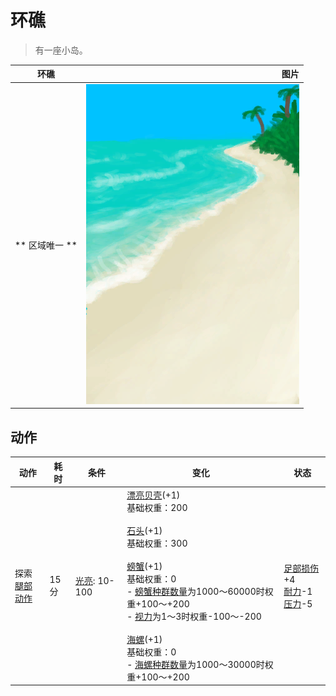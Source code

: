 # 环礁  
> 有一座小岛。  
  
  环礁  |   图片   
 ----  |  ----:   
 ** 区域唯一 **  |  ![](Sprite/Beach.png)   
  
## 动作  
动作  |  耗时  |  条件  |  变化  |  状态  
----  |  ----  |  ----  |  ----  |  ----  
探索<br>[腿部动作](LegAction.md)  |  15分  |  [光亮](Light.md): 10-100  |  [漂亮贝壳](SeashellsPretty.md)(+1)<br>基础权重：200<br><br>[石头](Stone.md)(+1)<br>基础权重：300<br><br>[螃蟹](Crab.md)(+1)<br>基础权重：0<br>- [螃蟹种群数量](Pop_Crab.md)为1000～60000时权重+100～+200<br>- [视力](Myopia.md)为1～3时权重-100～-200<br><br>[海螺](Conch.md)(+1)<br>基础权重：0<br>- [海螺种群数量](Pop_Conch.md)为1000～30000时权重+100～+200<br>  |  [足部损伤](FootDamage.md)+4<br>[耐力](Stamina.md)-1<br>[压力](Stress.md)-5  
